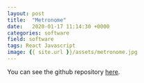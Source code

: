 ```yaml
---
layout: post
title:  "Metronome"
date:   2020-01-17 11:14:30 +0000
categories: software
field: software
tags: React Javascript
image: {{ site.url }}/assets/metronome.jpg
---
```



You can see the github repository [here](https://github.com/DCHitch092/Metronome_App).


